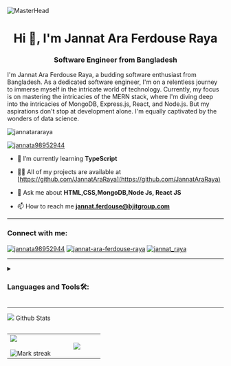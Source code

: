 ![MasterHead](https://trisya.com/myimg/child/Website%20Design.gif)

<h1 align="center">Hi 👋, I'm Jannat Ara Ferdouse Raya</h1>
<h3 align="center"> Software Engineer from Bangladesh</h3>
<p>I'm Jannat Ara Ferdouse Raya, a budding software enthusiast from Bangladesh. As a dedicated software engineer, I'm on a relentless journey to immerse myself in the intricate world of technology. Currently, my focus is on mastering the intricacies of the MERN stack, where I'm diving deep into the intricacies of MongoDB, Express.js, React, and Node.js. But my aspirations don't stop at development alone. I'm equally captivated by the wonders of data science.</p>
<p align="left"> <img src="https://komarev.com/ghpvc/?username=jannatararaya&label=Profile%20views&color=0e75b6&style=flat" alt="jannatararaya" /> </p>

<p align="left"> <a href="https://twitter.com/jannata98952944" target="blank"><img src="https://img.shields.io/twitter/follow/jannata98952944?logo=twitter&style=for-the-badge" alt="jannata98952944" /></a> </p>

- 🌱 I’m currently learning **TypeScript**

- 👨‍💻 All of my projects are available at [https://github.com/JannatAraRaya](https://github.com/JannatAraRaya)

- 💬 Ask me about **HTML,CSS,MongoDB,Node Js, React JS**

- 📫 How to reach me **jannat.ferdouse@bjitgroup.com**
---
<h3 align="left">Connect with me:</h3>
<p align="left">
<a href="https://twitter.com/jannata98952944" target="blank"><img align="center" src="https://raw.githubusercontent.com/rahuldkjain/github-profile-readme-generator/master/src/images/icons/Social/twitter.svg" alt="jannata98952944" height="30" width="40" /></a>
<a href="https://linkedin.com/in/jannat-ara-ferdouse-raya" target="blank"><img align="center" src="https://raw.githubusercontent.com/rahuldkjain/github-profile-readme-generator/master/src/images/icons/Social/linked-in-alt.svg" alt="jannat-ara-ferdouse-raya" height="30" width="40" /></a>
<a href="https://www.hackerrank.com/jannat_raya" target="blank"><img align="center" src="https://raw.githubusercontent.com/rahuldkjain/github-profile-readme-generator/master/src/images/icons/Social/hackerrank.svg" alt="jannat_raya" height="30" width="40" /></a>
</p>

---

<details>
<summary>
<h3>Languages and Tools🛠:</h3>
</summary>
  <br/>
<code><img height="20" src="https://raw.githubusercontent.com/github/explore/80688e429a7d4ef2fca1e82350fe8e3517d3494d/topics/html/html.png"></code>
<code><img height="20" src="https://raw.githubusercontent.com/github/explore/80688e429a7d4ef2fca1e82350fe8e3517d3494d/topics/css/css.png"></code>
<code><img height="20" src="https://raw.githubusercontent.com/github/explore/80688e429a7d4ef2fca1e82350fe8e3517d3494d/topics/javascript/javascript.png"></code>
<code><img height="20" src="https://raw.githubusercontent.com/github/explore/80688e429a7d4ef2fca1e82350fe8e3517d3494d/topics/react/react.png"></code> 
<code><img height="20" src="https://raw.githubusercontent.com/github/explore/80688e429a7d4ef2fca1e82350fe8e3517d3494d/topics/nodejs/nodejs.png"></code>
<code><img height="20" src="https://raw.githubusercontent.com/github/explore/80688e429a7d4ef2fca1e82350fe8e3517d3494d/topics/git/git.png"></code>
<code><img height="20" src="https://upload.wikimedia.org/wikipedia/commons/thumb/a/ae/Github-desktop-logo-symbol.svg/1024px-Github-desktop-logo-symbol.svg.png"></code>
<code><img height="20" src="https://raw.githubusercontent.com/github/explore/80688e429a7d4ef2fca1e82350fe8e3517d3494d/topics/mysql/mysql.png"></code>
<code><img height="20" src="https://upload.wikimedia.org/wikipedia/commons/thumb/b/b2/Bootstrap_logo.svg/1024px-Bootstrap_logo.svg.png"></code>
<code><img height="20" src="https://cdn.iconscout.com/icon/free/png-512/c-programming-569564.png"></code>
<code><img height="20" src="https://e7.pngegg.com/pngimages/46/626/png-clipart-c-logo-the-c-programming-language-computer-icons-computer-programming-source-code-programming-miscellaneous-template.png"></code>
<code><img height="20" src="https://upload.wikimedia.org/wikipedia/en/d/d2/Sublime_Text_3_logo.png"></code>
<code><img height="20" src="https://banner2.cleanpng.com/20181122/krs/kisspng-java-programming-language-selenium-computer-softwa-july-2-16-halab-4-dev-5bf78387a7bb41.028192901542947719687.jpg"></code>
<code><img height="20" src="https://upload.wikimedia.org/wikipedia/commons/thumb/9/9a/Visual_Studio_Code_1.35_icon.svg/1024px-Visual_Studio_Code_1.35_icon.svg.png"></code>
</details>

---

<picture> <img src = "https://github.com/7oSkaaa/7oSkaaa/blob/main/Images/Statistics.gif?raw=true" width = 30px>  </picture> Github Stats

<!--- stats & Trophy (start) -->

<p align="left">
  <!--- stats (start) -->
<table align="left">
<tr border="none">
<td width="50%" align="center">
  <img  align="left"  src="https://github-readme-stats.vercel.app/api?username=jannatararaya&theme=dark&show_icons=true&count_private=true" />
  <br></br>
  <img  title="🔥 Get streak stats for your profile at git.io/streak-stats" alt="Mark streak" src="https://github-readme-streak-stats.herokuapp.com/?user=jannatararaya&theme=dark&hide_border=false" /> 
</td>


<td width="50%" align="center">

  <img  align="center"  src="https://github-readme-stats.anuraghazra1.vercel.app/api/top-langs/?username=jannatararaya&theme=dark&hide_border=false&no-bg=true&no-frame=true&langs_count=7"/>

  </td>
</tr>
</table>
<!--- stats (end) -->

<!--- <p><img align="left" src="https://github-readme-stats.vercel.app/api/top-langs?username=jannatararaya&show_icons=true&locale=en&layout=compact" alt="jannatararaya" /></p>

<p>&nbsp;<img align="center" src="https://github-readme-stats.vercel.app/api?username=jannatararaya&show_icons=true&locale=en" alt="jannatararaya" /></p>

<p><img align="center" src="https://github-readme-streak-stats.herokuapp.com/?user=jannatararaya&" alt="jannatararaya" /></p>-->
